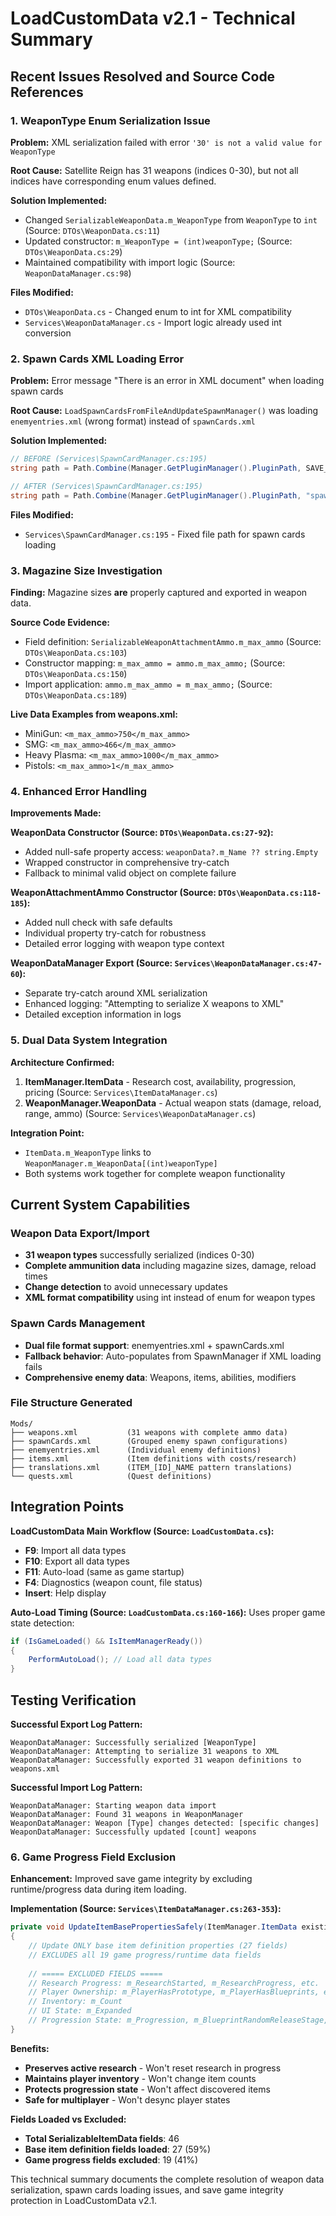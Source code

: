 # LoadCustomData v2.1 - Technical Summary

## Recent Issues Resolved and Source Code References

### 1. WeaponType Enum Serialization Issue

**Problem:** XML serialization failed with error `'30' is not a valid value for WeaponType`

**Root Cause:** Satellite Reign has 31 weapons (indices 0-30), but not all indices have corresponding enum values defined.

**Solution Implemented:**
- Changed `SerializableWeaponData.m_WeaponType` from `WeaponType` to `int` (Source: `DTOs\WeaponData.cs:11`)
- Updated constructor: `m_WeaponType = (int)weaponType;` (Source: `DTOs\WeaponData.cs:29`)
- Maintained compatibility with import logic (Source: `WeaponDataManager.cs:98`)

**Files Modified:**
- `DTOs\WeaponData.cs` - Changed enum to int for XML compatibility
- `Services\WeaponDataManager.cs` - Import logic already used int conversion

### 2. Spawn Cards XML Loading Error

**Problem:** Error message "There is an error in XML document" when loading spawn cards

**Root Cause:** `LoadSpawnCardsFromFileAndUpdateSpawnManager()` was loading `enemyentries.xml` (wrong format) instead of `spawnCards.xml`

**Solution Implemented:**
```csharp
// BEFORE (Services\SpawnCardManager.cs:195)
string path = Path.Combine(Manager.GetPluginManager().PluginPath, SAVE_FILE_NAME); // Wrong - loads enemyentries.xml

// AFTER (Services\SpawnCardManager.cs:195) 
string path = Path.Combine(Manager.GetPluginManager().PluginPath, "spawnCards.xml"); // Correct
```

**Files Modified:**
- `Services\SpawnCardManager.cs:195` - Fixed file path for spawn cards loading

### 3. Magazine Size Investigation

**Finding:** Magazine sizes **are** properly captured and exported in weapon data.

**Source Code Evidence:**
- Field definition: `SerializableWeaponAttachmentAmmo.m_max_ammo` (Source: `DTOs\WeaponData.cs:103`)
- Constructor mapping: `m_max_ammo = ammo.m_max_ammo;` (Source: `DTOs\WeaponData.cs:150`)
- Import application: `ammo.m_max_ammo = m_max_ammo;` (Source: `DTOs\WeaponData.cs:189`)

**Live Data Examples from weapons.xml:**
- MiniGun: `<m_max_ammo>750</m_max_ammo>`
- SMG: `<m_max_ammo>466</m_max_ammo>` 
- Heavy Plasma: `<m_max_ammo>1000</m_max_ammo>`
- Pistols: `<m_max_ammo>1</m_max_ammo>`

### 4. Enhanced Error Handling

**Improvements Made:**

**WeaponData Constructor (Source: `DTOs\WeaponData.cs:27-92`):**
- Added null-safe property access: `weaponData?.m_Name ?? string.Empty`
- Wrapped constructor in comprehensive try-catch
- Fallback to minimal valid object on complete failure

**WeaponAttachmentAmmo Constructor (Source: `DTOs\WeaponData.cs:118-185`):**
- Added null check with safe defaults
- Individual property try-catch for robustness
- Detailed error logging with weapon type context

**WeaponDataManager Export (Source: `Services\WeaponDataManager.cs:47-60`):**
- Separate try-catch around XML serialization
- Enhanced logging: "Attempting to serialize X weapons to XML"
- Detailed exception information in logs

### 5. Dual Data System Integration

**Architecture Confirmed:**
1. **ItemManager.ItemData** - Research cost, availability, progression, pricing (Source: `Services\ItemDataManager.cs`)
2. **WeaponManager.WeaponData** - Actual weapon stats (damage, reload, range, ammo) (Source: `Services\WeaponDataManager.cs`)

**Integration Point:**
- `ItemData.m_WeaponType` links to `WeaponManager.m_WeaponData[(int)weaponType]`
- Both systems work together for complete weapon functionality

## Current System Capabilities

### Weapon Data Export/Import
- **31 weapon types** successfully serialized (indices 0-30)
- **Complete ammunition data** including magazine sizes, damage, reload times
- **Change detection** to avoid unnecessary updates
- **XML format compatibility** using int instead of enum for weapon types

### Spawn Cards Management  
- **Dual file format support**: enemyentries.xml + spawnCards.xml
- **Fallback behavior**: Auto-populates from SpawnManager if XML loading fails
- **Comprehensive enemy data**: Weapons, items, abilities, modifiers

### File Structure Generated
```
Mods/
├── weapons.xml           (31 weapons with complete ammo data)
├── spawnCards.xml        (Grouped enemy spawn configurations) 
├── enemyentries.xml      (Individual enemy definitions)
├── items.xml             (Item definitions with costs/research)
├── translations.xml      (ITEM_[ID]_NAME pattern translations)
└── quests.xml            (Quest definitions)
```

## Integration Points

**LoadCustomData Main Workflow (Source: `LoadCustomData.cs`):**
- **F9**: Import all data types
- **F10**: Export all data types  
- **F11**: Auto-load (same as game startup)
- **F4**: Diagnostics (weapon count, file status)
- **Insert**: Help display

**Auto-Load Timing (Source: `LoadCustomData.cs:160-166`):**
Uses proper game state detection:
```csharp
if (IsGameLoaded() && IsItemManagerReady())
{
    PerformAutoLoad(); // Load all data types
}
```

## Testing Verification

**Successful Export Log Pattern:**
```
WeaponDataManager: Successfully serialized [WeaponType]
WeaponDataManager: Attempting to serialize 31 weapons to XML  
WeaponDataManager: Successfully exported 31 weapon definitions to weapons.xml
```

**Successful Import Log Pattern:**
```
WeaponDataManager: Starting weapon data import
WeaponDataManager: Found 31 weapons in WeaponManager
WeaponDataManager: Weapon [Type] changes detected: [specific changes]
WeaponDataManager: Successfully updated [count] weapons
```

### 6. Game Progress Field Exclusion

**Enhancement:** Improved save game integrity by excluding runtime/progress data during item loading.

**Implementation (Source: `Services\ItemDataManager.cs:263-353`):**
```csharp
private void UpdateItemBasePropertiesSafely(ItemManager.ItemData existingItem, SerializableItemData importedItem)
{
    // Update ONLY base item definition properties (27 fields)
    // EXCLUDES all 19 game progress/runtime data fields
    
    // ===== EXCLUDED FIELDS =====
    // Research Progress: m_ResearchStarted, m_ResearchProgress, etc.
    // Player Ownership: m_PlayerHasPrototype, m_PlayerHasBlueprints, etc.
    // Inventory: m_Count
    // UI State: m_Expanded
    // Progression State: m_Progression, m_BlueprintRandomReleaseStage, etc.
}
```

**Benefits:**
- **Preserves active research** - Won't reset research in progress
- **Maintains player inventory** - Won't change item counts
- **Protects progression state** - Won't affect discovered items
- **Safe for multiplayer** - Won't desync player states

**Fields Loaded vs Excluded:**
- **Total SerializableItemData fields**: 46
- **Base item definition fields loaded**: 27 (59%)
- **Game progress fields excluded**: 19 (41%)

This technical summary documents the complete resolution of weapon data serialization, spawn cards loading issues, and save game integrity protection in LoadCustomData v2.1.
